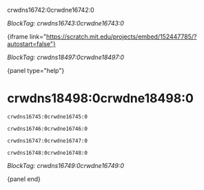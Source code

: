 crwdns16742:0crwdne16742:0

*BlockTag: crwdns16743:0crwdne16743:0*

{iframe link="https://scratch.mit.edu/projects/embed/152447785/?autostart=false"}

*BlockTag: crwdns18497:0crwdne18497:0*

{panel type="help"}

# crwdns18498:0crwdne18498:0

<pre><code class="scratch:split:random">crwdns16745:0crwdne16745:0
</code></pre>

<pre><code class="scratch:split:random">crwdns16746:0crwdne16746:0
</code></pre>

<pre><code class="scratch:split:random">crwdns16747:0crwdne16747:0
</code></pre>

<pre><code class="scratch:split:random">crwdns16748:0crwdne16748:0
</code></pre>

*BlockTag: crwdns16749:0crwdne16749:0*

{panel end}